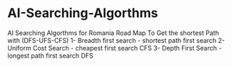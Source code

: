 # AI-Searching-Algorthms
AI Searching Algorthms  for Romania Road Map To Get the shortest Path with (DFS-UFS-CFS) 
1- Breadth first search  - shortest path first search
2- Uniform Cost Search  - cheapest first search   CFS
3- Depth First Search  - longest path first search   DFS


